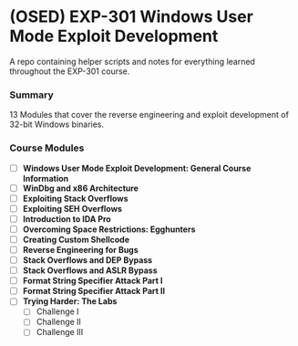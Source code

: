 # (OSED) EXP-301 Windows User Mode Exploit Development
A repo containing helper scripts and notes for everything learned throughout the EXP-301 course.

### Summary
13 Modules that cover the reverse engineering and exploit development of 32-bit Windows binaries.

### Course Modules
* [ ] **Windows User Mode Exploit Development: General Course Information**
* [ ] **WinDbg and x86 Architecture**
* [ ] **Exploiting Stack Overflows**
* [ ] **Exploiting SEH Overflows**
* [ ] **Introduction to IDA Pro**
* [ ] **Overcoming Space Restrictions: Egghunters**
* [ ] **Creating Custom Shellcode**
* [ ] **Reverse Engineering for Bugs**
* [ ] **Stack Overflows and DEP Bypass**
* [ ] **Stack Overflows and ASLR Bypass**
* [ ] **Format String Specifier Attack Part I**
* [ ] **Format String Specifier Attack Part II**
* [ ] **Trying Harder: The Labs**
  * [ ] Challenge I
  * [ ] Challenge II 
  * [ ] Challenge III